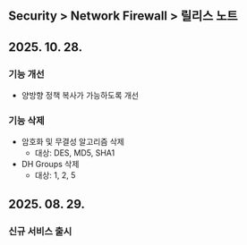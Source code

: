 ## Security > Network Firewall > 릴리스 노트

## 2025. 10. 28.

### 기능 개선

* 양방향 정책 복사가 가능하도록 개선

### 기능 삭제

* 암호화 및 무결성 알고리즘 삭제
    * 대상: DES, MD5, SHA1
* DH Groups 삭제
    * 대상: 1, 2, 5

## 2025. 08. 29.

### 신규 서비스 출시